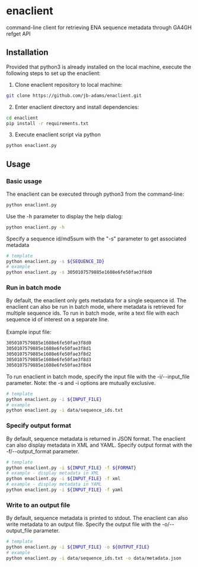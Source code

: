 # enaclient
command-line client for retrieving ENA sequence metadata through GA4GH refget API

## Installation

Provided that python3 is already installed on the local machine, execute the following steps to set up the enaclient:

1. Clone enaclient repository to local machine:
```bash
git clone https://github.com/jb-adams/enaclient.git
```
2. Enter enaclient directory and install dependencies:
```bash
cd enaclient
pip install -r requirements.txt
```
3. Execute enaclient script via python
```bash
python enaclient.py
```


## Usage

### Basic usage

The enaclient can be executed through python3 from the command-line:
```bash
python enaclient.py
```

Use the -h parameter to display the help dialog:
```bash
python enaclient.py -h
```

Specify a sequence id/md5sum with the "-s" parameter to get associated metadata
```bash
# template
python enaclient.py -s ${SEQUENCE_ID}
# example
python enaclient.py -s 3050107579885e1608e6fe50fae3f8d0
```

### Run in batch mode
By default, the enaclient only gets metadata for a single sequence id. The enaclient can also be run in batch mode, where metadata is retrieved for multiple sequence ids. To run in batch mode, write a text file with each sequence id of interest on a separate line. <br/><br/>Example input file:
```bash
3050107579885e1608e6fe50fae3f8d0
3050107579885e1608e6fe50fae3f8d1
3050107579885e1608e6fe50fae3f8d2
3050107579885e1608e6fe50fae3f8d3
3050107579885e1608e6fe50fae3f8d4
```

To run enaclient in batch mode, specify the input file with the -i/--input_file parameter. Note: the -s and -i options are mutually exclusive.
```bash
# template
python enaclient.py -i ${INPUT_FILE}
# example
python enaclient.py -i data/sequence_ids.txt
```

### Specify output format
By default, sequence metadata is returned in JSON format. The enaclient can also display metadata in XML and YAML. Specify output format with the -f/--output_format parameter.
```bash
# template
python enaclient.py -i ${INPUT_FILE} -f ${FORMAT}
# example - display metadata in XML
python enaclient.py -i ${INPUT_FILE} -f xml
# example - display metadata in YAML
python enaclient.py -i ${INPUT_FILE} -f yaml
```

### Write to an output file
By default, sequence metadata is printed to stdout. The enaclient can also write metadata to an output file. Specify the output file with the -o/--output_file parameter.
```bash
# template
python enaclient.py -i ${INPUT_FILE} -o ${OUTPUT_FILE}
# example
python enaclient.py -i data/sequence_ids.txt -o data/metadata.json
```
